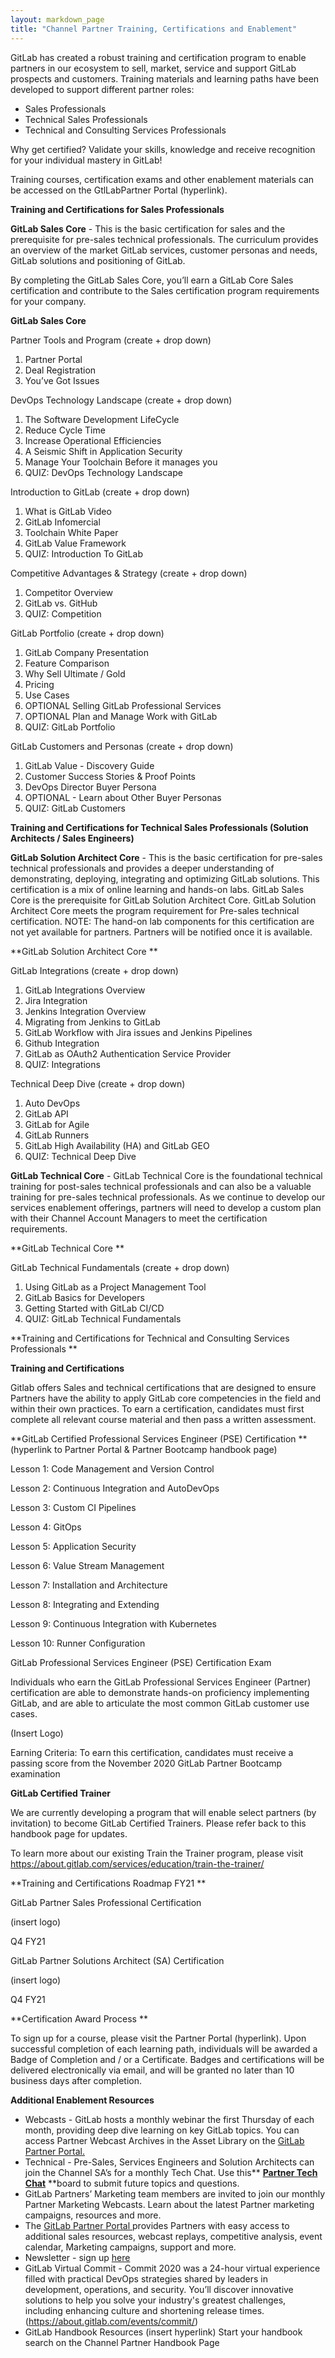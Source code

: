 ```yaml
---
layout: markdown_page
title: "Channel Partner Training, Certifications and Enablement"
---
```

GitLab has created a robust training and certification program to enable partners in our ecosystem to sell, market, service and support GitLab prospects and customers.  Training materials and learning paths have been developed to support different partner roles:



*   Sales Professionals
*   Technical Sales Professionals
*   Technical and Consulting Services Professionals 

Why get certified?  Validate your skills, knowledge and receive recognition for your individual mastery in GitLab!

Training courses, certification exams and other enablement materials can be accessed on the GtlLabPartner Portal (hyperlink).

**Training and Certifications for Sales Professionals**

**GitLab Sales Core** - This is the basic certification for sales and the prerequisite for pre-sales technical professionals. The curriculum provides an overview of the market GitLab services, customer personas and needs, GitLab solutions and positioning of GitLab. 

By completing the GitLab Sales Core, you’ll earn a GitLab Core Sales certification and contribute to the Sales certification program requirements for your company.

**GitLab Sales Core**

Partner Tools and Program (create + drop down)



1. Partner Portal 
2. Deal Registration 
3. You’ve Got Issues 

DevOps Technology Landscape (create + drop down)



1. The Software Development LifeCycle 
2. Reduce Cycle Time 
3. Increase Operational Efficiencies 
4. A Seismic Shift in Application Security 
5. Manage Your Toolchain Before it manages you 
6. QUIZ:  DevOps Technology Landscape

Introduction to GitLab (create + drop down)



1. What is GitLab Video 
2. GitLab Infomercial 
3. Toolchain White Paper 
4. GitLab Value Framework 
5. QUIZ: Introduction To GitLab

Competitive Advantages & Strategy (create + drop down)



1. Competitor Overview 
2. GitLab vs. GitHub 
3. QUIZ: Competition 

GitLab Portfolio (create + drop down)



1. GitLab Company Presentation 
2. Feature Comparison 
3. Why Sell Ultimate / Gold 
4. Pricing 
5. Use Cases 
6. OPTIONAL Selling GitLab Professional Services 
7. OPTIONAL Plan and Manage Work with GitLab 
8. QUIZ:  GitLab Portfolio

GitLab Customers and Personas (create + drop down)



1. GitLab Value - Discovery Guide 
2. Customer Success Stories & Proof Points 
3. DevOps Director Buyer Persona 
4. OPTIONAL - Learn about Other Buyer Personas
5. QUIZ: GitLab Customers

**Training and Certifications for Technical Sales Professionals (Solution Architects / Sales Engineers)**

**GitLab Solution Architect Core** - This is the basic certification for pre-sales technical professionals and provides a deeper understanding of demonstrating, deploying, integrating and optimizing GitLab solutions. This certification is a mix of online learning and hands-on labs. GitLab Sales Core is the prerequisite for GitLab Solution Architect Core. GitLab Solution Architect Core meets the program requirement for Pre-sales technical certification. NOTE: The hand-on lab components for this certification are not yet available for partners. Partners will be notified once it is available.

**GitLab Solution Architect Core **

GitLab Integrations (create + drop down)



1. GitLab Integrations Overview 
2. Jira Integration 
3. Jenkins Integration Overview 
4. Migrating from Jenkins to GitLab 
5. GitLab Workflow with Jira issues and Jenkins Pipelines
6. Github Integration 
7. GitLab as OAuth2 Authentication Service Provider 
8. QUIZ: Integrations 

Technical Deep Dive (create + drop down)



1. Auto DevOps
2. GitLab API
3. GitLab for Agile
4. GitLab Runners
5. GitLab High Availability (HA) and GitLab GEO
6. QUIZ: Technical Deep Dive

**GitLab Technical Core** - GitLab Technical Core is the foundational technical training for post-sales technical professionals and can also be a valuable training for pre-sales technical professionals. As we continue to develop our services enablement offerings, partners will need to develop a custom plan with their Channel Account Managers to meet the certification requirements.

**GitLab Technical Core **

GitLab Technical Fundamentals (create + drop down)



1. Using GitLab as a Project Management Tool 
2. GitLab Basics for Developers 
3. Getting Started with GitLab CI/CD 
4. QUIZ: GitLab Technical Fundamentals

**Training and Certifications for Technical and Consulting Services Professionals **

**Training and Certifications**

Gitlab offers Sales and technical certifications that are designed to ensure Partners have the ability to apply GitLab core competencies in the field and within their own practices.  To earn a certification, candidates must first complete all relevant course material and then pass a written assessment. 

**GitLab Certified  Professional Services Engineer (PSE) Certification **(hyperlink to Partner Portal & Partner Bootcamp handbook page)

Lesson 1: Code Management and Version Control

Lesson 2: Continuous Integration and AutoDevOps

Lesson 3: Custom CI Pipelines

Lesson 4: GitOps

Lesson 5: Application Security

Lesson 6: Value Stream Management

Lesson 7: Installation and Architecture

Lesson 8: Integrating and Extending

Lesson 9: Continuous Integration with Kubernetes

Lesson 10: Runner Configuration

GitLab Professional Services Engineer (PSE) Certification Exam

Individuals who earn the GitLab Professional Services Engineer (Partner) certification are able to demonstrate hands-on proficiency implementing GitLab, and are able to articulate the most common GitLab customer use cases.

(Insert Logo) 

Earning Criteria: To earn this certification, candidates must receive a passing score from the November 2020 GitLab Partner Bootcamp examination

**GitLab Certified Trainer**

We are currently developing a program that will enable select partners (by invitation) to become GitLab Certified Trainers.  Please refer back to this handbook page for updates.

To learn more about our existing Train the Trainer program, please visit https://about.gitlab.com/services/education/train-the-trainer/

**Training and Certifications Roadmap FY21 **

GitLab Partner Sales Professional Certification 

(insert logo)

Q4 FY21

GitLab Partner Solutions Architect (SA) Certification

(insert logo) 

Q4 FY21

**Certification Award Process **

To sign up for a course, please visit the Partner Portal (hyperlink). Upon successful completion of each learning path, individuals will be awarded a Badge of Completion and / or a Certificate. Badges and certifications will be delivered electronically via email, and will be granted no later than 10 business days after completion. 

	

**Additional Enablement Resources**



*   Webcasts - GitLab hosts a monthly webinar the first Thursday of each month,  providing deep dive learning on key GitLab topics.  You can access Partner Webcast Archives in the Asset Library on the [GitLab Partner Portal. ](https://partners.gitlab.com/English/)
*   Technical - Pre-Sales, Services Engineers and Solution Architects can join the Channel SA’s for a monthly Tech Chat. Use this** **[Partner Tech Chat](https://gitlab.com/gitlab-com/partners/tech-chats)** **board to submit future topics and questions. 
*   GitLab Partners’ Marketing team members are invited to join our monthly Partner Marketing Webcasts. Learn about the latest Partner marketing campaigns, resources and more. 
*   The [GitLab Partner Portal ](https://partners.gitlab.com/English/)provides Partners with easy access to additional sales resources, webcast replays, competitive analysis, event calendar, Marketing campaigns, support and more. 
*   Newsletter - sign up [here ](https://gitlab.us19.list-manage.com/subscribe?u=5a5f55e4e0f03037d96416766&id=2321e18463)
*   GitLab Virtual Commit - Commit 2020 was a 24-hour virtual experience filled with practical DevOps strategies shared by leaders in development, operations, and security. You’ll discover innovative solutions to help you solve your industry's greatest challenges, including enhancing culture and shortening release times. (https://about.gitlab.com/events/commit/)
*   GitLab Handbook Resources (insert hyperlink)   Start your handbook search on the Channel Partner Handbook Page 
